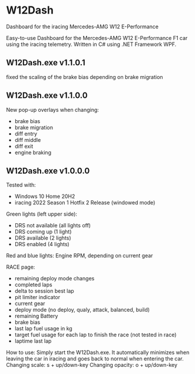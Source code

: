 # W12Dash
Dashboard for the iracing Mercedes-AMG W12 E-Performance

Easy-to-use Dashboard for the Mercedes-AMG W12 E-Performance F1 car using the iracing telemetry.
Written in C# using .NET Framework WPF.

W12Dash.exe v1.1.0.1
--------------------

fixed the scaling of the brake bias depending on brake migration


W12Dash.exe v1.1.0.0
--------------------

New pop-up overlays when changing:
- brake bias
- brake migration
- diff entry
- diff middle
- diff exit
- engine braking


W12Dash.exe v1.0.0.0
--------------------

Tested with:
- Windows 10 Home 20H2
- iracing 2022 Season 1 Hotfix 2 Release (windowed mode)

Green lights (left upper side):
- DRS not available (all lights off)
- DRS coming up (1 light)
- DRS available (2 lights)
- DRS enabled (4 lights)

Red and blue lights:
Engine RPM, depending on current gear

RACE page:
- remaining deploy mode changes
- completed laps
- delta to session best lap
- pit limiter indicator
- current gear
- deploy mode (no deploy, qualy, attack, balanced, build)
- remaining Battery
- brake bias
- last lap fuel usage in kg
- target fuel usage for each lap to finish the race (not tested in race)
- laptime last lap

How to use:
Simply start the W12Dash.exe.
It automatically minimizes when leaving the car in iracing and goes back to normal when entering the car.
Changing scale: s + up/down-key
Changing opacity: o + up/down-key
